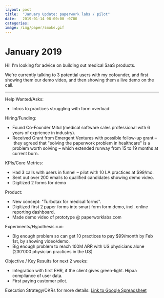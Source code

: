 ```yaml
---
layout: post
title:  "January Update: paperwork labs / pilot"
date:   2019-01-14 08:00:00 -0700
categories: 
image: /img/paper/smoke.gif
---
```


January 2019
===


Hi! I'm looking for advice on building out medical SaaS products.

We're currently talking to 3 potential users with my cofounder, and first showing them our demo video, and then showing them a live demo on the call.

---

Help Wanted/Asks:
* Intros to practices struggling with form overload

Hiring/Funding: 
* Found Co-Founder Mitul (medical software sales professional with 6 years of exprience in industry).
* Received Grant from Emergent Ventures with possible follow-up grant – they agreed that "solving the paperwork problem in healthcare" is a problem worth solving – which extended runway from 15 to 19 months at current burn.

KPIs/Core Metrics:
* Had 3 calls with users in funnel – pilot with 10 LA practices at $99/mo.
* Sent out over 200 emails to qualified candidates showing demo video.
* Digitized 2 forms for demo

Product:
* New concept: "Turbotax for medical forms".
* Digitized first 2 paper forms into smart form form demo, incl. online reporting dashboard.
* Made demo video of prototype @ paperworklabs.com

Experiments/Hypothesis run:
* Big enough problem so can get 10 practices to pay $99/month by Feb 1st, by showing video/demo.
* Big enough problem to reach 100M ARR with US physicians alone (230'000 physician practices in the US)

Objective / Key Results for next 2 weeks:
* Integration with first EHR, if the client gives green-light. Hipaa compliance of user data.
* First paying customer pilot.

Execution Strategy/OKRs for more details:
[Link to Google Spreadsheet](https://docs.google.com/spreadsheets/d/1_mUrnhwyAcfwp7_vJg9p2zhlTSqiuyan6UcPUdmsF2I/edit#gid=0)